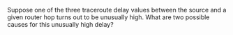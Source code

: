 Suppose one of the three traceroute delay values between the source and a given router hop turns out to be unusually high. What are two possible causes for this unusually high delay?
